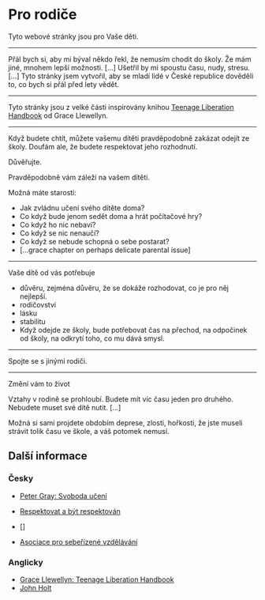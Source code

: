 # Pro rodiče

Tyto webové stránky jsou pro Vaše děti.

---

Přál bych si, aby mi býval někdo řekl, že nemusím chodit do školy. Že mám jiné, mnohem lepší možnosti. [...]
Ušetřil by mi spoustu času, nudy, stresu. [...] Tyto stránky jsem vytvořil, aby se mladí lidé v České republice dověděli to, co bych si přál před lety vědět.

---

Tyto stránky jsou z velké části inspirovány knihou [Teenage Liberation Handbook](/tlh) od Grace Llewellyn.

---

Když budete chtít, můžete vašemu dítěti pravděpodobně zakázat odejít ze školy. Doufám ale, že budete respektovat jeho rozhodnutí.

Důvěřujte.

Pravděpodobně vám záleží na vašem dítěti.

Možná máte starosti:

- Jak zvládnu učení svého dítěte doma?
- Co když bude jenom sedět doma a hrát počítačové hry?
- Co když ho nic nebaví?
- Co když se nic nenaučí?
- Co když se nebude schopná o sebe postarat?
- [...grace chapter on perhaps delicate parental issue]

---

Vaše dítě od vás potřebuje

- důvěru, zejména důvěru, že se dokáže rozhodovat, co je pro něj nejlepší.
- rodičovství
- lásku
- stabilitu
- Když odejde ze školy, bude potřebovat čas na přechod, na odpočinek od školy, na odkrytí toho, co mu dává smysl.

---

Spojte se s jinými rodiči.

---

Změní vám to život

Vztahy v rodině se prohloubí. Budete mít víc času jeden pro druhého. Nebudete muset své dítě nutit. [...]

Možná si sami projdete obdobím deprese, zlosti, hořkosti, že jste museli strávit tolik času ve škole, a váš potomek nemusí.

## Další informace

### Česky

- [Peter Gray: Svoboda učení]()
- [Respektovat a být respektován]()
- []

- [Asociace pro sebeřízené vzdělávání](https://seberizenevzdelavani.cz)

### Anglicky

- [Grace Llewellyn: Teenage Liberation Handbook]()
- [John Holt]()
